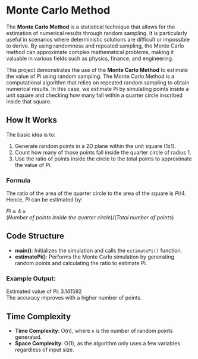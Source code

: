 # Monte Carlo Method

The **Monte Carlo Method** is a statistical technique that allows for the estimation of numerical results through random sampling. It is particularly useful in scenarios where deterministic solutions are difficult or impossible to derive. By using randomness and repeated sampling, the Monte Carlo method can approximate complex mathematical problems, making it valuable in various fields such as physics, finance, and engineering.

This project demonstrates the use of the **Monte Carlo Method** to estimate the value of Pi using random sampling. The Monte Carlo Method is a computational algorithm that relies on repeated random sampling to obtain numerical results. In this case, we estimate Pi by simulating points inside a unit square and checking how many fall within a quarter circle inscribed inside that square.

## How It Works

The basic idea is to:
1. Generate random points in a 2D plane within the unit square (1x1).
2. Count how many of those points fall inside the quarter circle of radius 1.
3. Use the ratio of points inside the circle to the total points to approximate the value of Pi.

### Formula
The ratio of the area of the quarter circle to the area of the square is $Pi/4$. Hence, $Pi$ can be estimated by:

$Pi ≈ 4 × (Number \ of \ points \ inside \ the \ quarter \ circle) / (Total \ number \ of \ points)$

## Code Structure

- **main()**: Initializes the simulation and calls the `estimatePi()` function.
- **estimatePi()**: Performs the Monte Carlo simulation by generating random points and calculating the ratio to estimate Pi.

### Example Output:
Estimated value of Pi: 3.141592  
The accuracy improves with a higher number of points.

## Time Complexity
- **Time Complexity**: O(n), where `n` is the number of random points generated.
- **Space Complexity**: O(1), as the algorithm only uses a few variables regardless of input size.